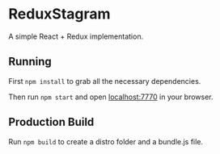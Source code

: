 # ReduxStagram

A simple React + Redux implementation.
## Running

First `npm install` to grab all the necessary dependencies. 

Then run `npm start` and open <localhost:7770> in your browser.

## Production Build

Run `npm build` to create a distro folder and a bundle.js file.
